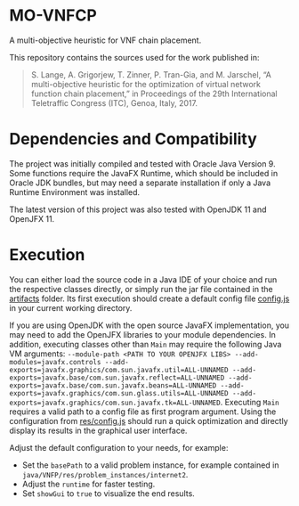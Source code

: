 # MO-VNFCP
A multi-objective heuristic for VNF chain placement.

This repository contains the sources used for the work published in:
> S. Lange, A. Grigorjew, T. Zinner, P. Tran-Gia, and M. Jarschel,
> “A multi-objective heuristic for the optimization of virtual network function chain placement,”
> in Proceedings of the 29th International Teletraffic Congress (ITC), Genoa, Italy, 2017.

# Dependencies and Compatibility
The project was initially compiled and tested with Oracle Java Version 9.
Some functions require the JavaFX Runtime, which should be included in Oracle JDK bundles, but may need a separate installation if only a Java Runtime Environment was installed.

The latest version of this project was also tested with OpenJDK 11 and OpenJFX 11.

# Execution
You can either load the source code in a Java IDE of your choice and run the respective classes directly,
or simply run the jar file contained in the [artifacts](java/VNFP/out/artifacts/VNFP_jar) folder.
Its first execution should create a default config file [config.js](java/VNFP/resources/config.js) in your current working directory.

If you are using OpenJDK with the open source JavaFX implementation, you may need to add the OpenJFX libraries to your module dependencies.
In addition, executing classes other than `Main` may require the following Java VM arguments: `--module-path <PATH TO YOUR OPENJFX LIBS> --add-modules=javafx.controls --add-exports=javafx.graphics/com.sun.javafx.util=ALL-UNNAMED --add-exports=javafx.base/com.sun.javafx.reflect=ALL-UNNAMED --add-exports=javafx.base/com.sun.javafx.beans=ALL-UNNAMED --add-exports=javafx.graphics/com.sun.glass.utils=ALL-UNNAMED --add-exports=javafx.graphics/com.sun.javafx.tk=ALL-UNNAMED`.
Executing `Main` requires a valid path to a config file as first program argument.
Using the configuration from [res/config.js](java/VNFP/res/config.js) should run a quick optimization and directly display its results in the graphical user interface.

Adjust the default configuration to your needs, for example:
- Set the `basePath` to a valid problem instance, for example contained in `java/VNFP/res/problem_instances/internet2`.
- Adjust the `runtime` for faster testing.
- Set `showGui` to `true` to visualize the end results.

